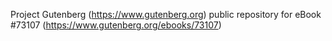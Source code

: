 Project Gutenberg (https://www.gutenberg.org) public repository
for eBook #73107 (https://www.gutenberg.org/ebooks/73107)
